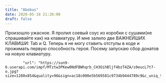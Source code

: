 ```yaml
---
title: "Abobus"
date: 2020-05-18 21:26:00
draft: false
---
```


Произошло ужасное. Я пролил соевый соус из коробки с сушами(не спрашивайте как) на клавиатуру. И мне залило две ВАЖНЕЙШИХ КЛАВИШИ: Tab и Q. Теперь я не могу ставить отступы в коде и прожимать первую способность героя. Посему запускаю сбор донатов на новую клавиатуру.

            "url": "https://sun9-6.userapi.com/impf/MTztw3PKew0NdFBWhqrb_CH3OihBljf4bzT4ZA/s9eucL7t7-o.jpg?size=1280x854&quality=96&sign=ac18c000e5b569581c9734b9444789c9&c_uniq_tag=fdVvHcCZxNgKRKvTLUqbM7wKBbk0ARZD8rQP3QxKTBc&type=album",
